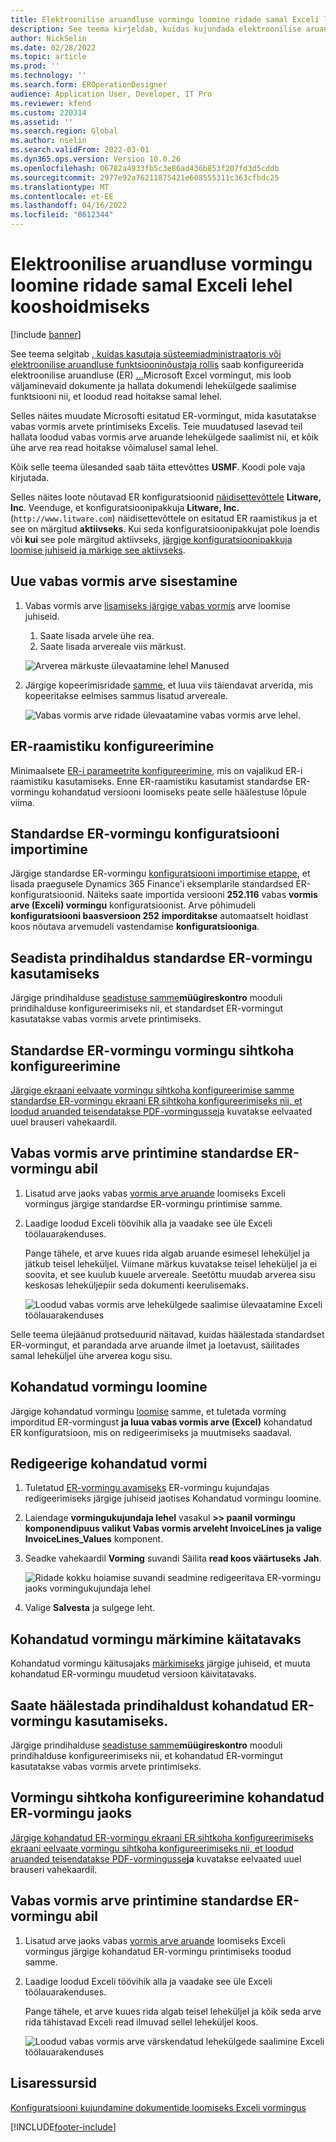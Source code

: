 ```yaml
---
title: Elektroonilise aruandluse vormingu loomine ridade samal Exceli lehel kooshoidmiseks
description: See teema kirjeldab, kuidas kujundada elektroonilise aruandluse (ER) vormingut, mis hoiab read kokku samal Microsoft Excel leheküljel.
author: NickSelin
ms.date: 02/28/2022
ms.topic: article
ms.prod: ''
ms.technology: ''
ms.search.form: EROperationDesigner
audience: Application User, Developer, IT Pro
ms.reviewer: kfend
ms.custom: 220314
ms.assetid: ''
ms.search.region: Global
ms.author: nselin
ms.search.validFrom: 2022-03-01
ms.dyn365.ops.version: Version 10.0.26
ms.openlocfilehash: 06782a4933fb5c3e86ad436b853f207fd3d5cddb
ms.sourcegitcommit: 2977e92a76211875421e608555311c363cfbdc25
ms.translationtype: MT
ms.contentlocale: et-EE
ms.lasthandoff: 04/16/2022
ms.locfileid: "8612344"
---
```

# <a name="design-an-er-format-to-keep-rows-together-on-the-same-excel-page"></a>Elektroonilise aruandluse vormingu loomine ridade samal Exceli lehel kooshoidmiseks

[!include [banner](../includes/banner.md)]


See teema selgitab [, kuidas kasutaja süsteemiadministraatoris või elektroonilise aruandluse funktsiooninõustaja rollis](general-electronic-reporting.md) saab konfigureerida elektroonilise aruandluse (ER) [...](er-overview-components.md#format-component)Microsoft Excel vormingut, mis loob väljaminevaid dokumente ja hallata dokumendi lehekülgede saalimise funktsiooni nii, et loodud read hoitakse samal lehel.

Selles näites muudate Microsofti esitatud ER-vormingut, mida kasutatakse vabas vormis arvete printimiseks Excelis. Teie muudatused lasevad teil hallata loodud vabas vormis arve aruande lehekülgede saalimist nii, et kõik ühe arve rea read hoitakse võimalusel samal lehel.

Kõik selle teema ülesanded saab täita ettevõttes **USMF**. Koodi pole vaja kirjutada.

Selles näites loote nõutavad ER konfiguratsioonid [näidisettevõttele](general-electronic-reporting.md#Configuration) **Litware, Inc**. Veenduge, et konfiguratsioonipakkuja **Litware, Inc.** (`http://www.litware.com`) näidisettevõttele on esitatud ER raamistikus ja et see on märgitud **aktiivseks**. Kui seda konfiguratsioonipakkujat pole loendis või **kui** see pole märgitud aktiivseks, [järgige konfiguratsioonipakkuja loomise juhiseid ja märkige see aktiivseks](tasks/er-configuration-provider-mark-it-active-2016-11.md).

## <a name="enter-a-new-free-text-invoice"></a>Uue vabas vormis arve sisestamine

1. Vabas vormis arve [lisamiseks järgige vabas vormis](../../../finance/accounts-receivable/create-free-text-invoice-new.md#create-a-free-text-invoice-1) arve loomise juhiseid.

    1. Saate lisada arvele ühe rea.
    2. Saate lisada arvereale viis märkust.

    ![Arverea märkuste ülevaatamine lehel Manused](./media/er-keep-excel-rows-together-notes.png)

2. Järgige kopeerimisridade [samme](../../../finance/accounts-receivable/create-free-text-invoice-new.md#copy-lines), et luua viis täiendavat arverida, mis kopeeritakse eelmises sammus lisatud arvereale.

    ![Vabas vormis arve ridade ülevaatamine vabas vormis arve lehel.](./media/er-keep-excel-rows-together-invoice.png)

## <a name="configure-the-er-framework"></a>ER-raamistiku konfigureerimine

Minimaalsete [ER-i parameetrite konfigureerimine](er-quick-start2-customize-report.md#ConfigureFramework), mis on vajalikud ER-i raamistiku kasutamiseks. Enne ER-raamistiku kasutamist standardse ER-vormingu kohandatud versiooni loomiseks peate selle häälestuse lõpule viima.

## <a name="import-the-standard-er-format-configuration"></a>Standardse ER‑vormingu konfiguratsiooni importimine

Järgige standardse ER-vormingu [konfiguratsiooni importimise etappe](er-quick-start2-customize-report.md#ImportERSolution1), et lisada praegusele Dynamics 365 Finance'i eksemplarile standardsed ER-konfiguratsioonid. Näiteks saate importida versiooni **252.116** vabas **vormis arve (Exceli) vormingu** konfiguratsioonist. Arve põhimudeli **konfiguratsiooni baasversioon 252** **imporditakse** automaatselt hoidlast koos nõutava arvemudeli vastendamise **konfiguratsiooniga**.

## <a name="set-up-print-management-to-use-the-standard-er-format"></a>Seadista prindihaldus standardse ER-vormingu kasutamiseks

Järgige prindihalduse [seadistuse samme](er-embed-images-header-footer-excel-reports.md#ConfigurePrintManagement1)**müügireskontro** mooduli prindihalduse konfigureerimiseks nii, et standardset ER-vormingut kasutatakse vabas vormis arvete printimiseks.

## <a name="configure-a-format-destination-for-the-standard-er-format"></a>Standardse ER-vormingu vormingu sihtkoha konfigureerimine

[Järgige ekraani eelvaate vormingu sihtkoha konfigureerimise samme standardse ER-vormingu ekraani ER sihtkoha konfigureerimiseks nii, et loodud aruanded teisendatakse PDF-vormingusse](er-quick-start1-new-solution.md#ConfigureDestination)[ja](er-destination-type-screen.md) kuvatakse eelvaated uuel brauseri vahekaardil.

## <a name="print-a-free-text-invoice-by-using-the-standard-er-format"></a>Vabas vormis arve printimine standardse ER-vormingu abil

1. Lisatud arve jaoks vabas [vormis arve aruande](er-embed-images-header-footer-excel-reports.md#ProcessInvoice1) loomiseks Exceli vormingus järgige standardse ER-vormingu printimise samme.
2. Laadige loodud Exceli töövihik alla ja vaadake see üle Exceli töölauarakenduses.

    Pange tähele, et arve kuues rida algab aruande esimesel leheküljel ja jätkub teisel leheküljel. Viimane märkus kuvatakse teisel leheküljel ja ei soovita, et see kuulub kuuele arvereale. Seetõttu muudab arverea sisu keskosas leheküljepiir seda dokumenti keerulisemaks.

    ![Loodud vabas vormis arve lehekülgede saalimise ülevaatamine Exceli töölauarakenduses](./media/er-keep-excel-rows-together-invoice1.gif)

Selle teema ülejäänud protseduurid näitavad, kuidas häälestada standardset ER-vormingut, et parandada arve aruande ilmet ja loetavust, säilitades samal leheküljel ühe arverea kogu sisu.

## <a name="create-a-custom-format"></a>Kohandatud vormingu loomine

Järgige kohandatud vormingu [loomise](er-embed-images-header-footer-excel-reports.md#DeriveProvidedFormat) samme, et tuletada vorming imporditud ER-vormingust **ja luua vabas vormis arve (Excel)** kohandatud ER konfiguratsioon, mis on redigeerimiseks ja muutmiseks saadaval.

## <a name="edit-the-custom-format"></a>Redigeerige kohandatud vormi

1. Tuletatud [ER-vormingu avamiseks](er-embed-images-header-footer-excel-reports.md#ConfigureDerivedFormat) ER-vormingu kujundajas redigeerimiseks järgige juhiseid jaotises Kohandatud vormingu loomine.
2. Laiendage **vormingukujundaja lehel** vasakul **\>\> paanil vormingu komponendipuus valikut Vabas vormis arveleht InvoiceLines** **ja valige InvoiceLines_Values** komponent.
3. Seadke vahekaardil **Vorming** suvandi Säilita **read koos väärtuseks** **Jah**.

    ![Ridade kokku hoiamise suvandi seadmine redigeeritava ER-vormingu jaoks vormingukujundaja lehel](./media/er-keep-excel-rows-together-format.png)

4. Valige **Salvesta** ja sulgege leht.

## <a name="mark-the-custom-format-as-runnable"></a>Kohandatud vormingu märkimine käitatavaks

Kohandatud vormingu käitusajaks [märkimiseks](er-embed-images-header-footer-excel-reports.md#MarkFormatRunnable) järgige juhiseid, et muuta kohandatud ER-vormingu muudetud versioon käivitatavaks.

## <a name="set-up-print-management-to-use-the-custom-er-format"></a>Saate häälestada prindihaldust kohandatud ER-vormingu kasutamiseks.

Järgige prindihalduse [seadistuse samme](er-embed-images-header-footer-excel-reports.md#ConfigurePrintManagement2)**müügireskontro** mooduli prindihalduse konfigureerimiseks nii, et kohandatud ER-vormingut kasutatakse vabas vormis arvete printimiseks.

## <a name="configure-a-format-destination-for-the-custom-er-format"></a>Vormingu sihtkoha konfigureerimine kohandatud ER-vormingu jaoks

[Järgige kohandatud ER-vormingu ekraani ER sihtkoha konfigureerimiseks ekraani eelvaate vormingu sihtkoha konfigureerimiseks nii, et loodud aruanded teisendatakse PDF-vormingusse](er-quick-start1-new-solution.md#ConfigureDestination)**ja** kuvatakse eelvaated uuel brauseri vahekaardil.

## <a name="print-a-free-text-invoice-by-using-the-custom-er-format"></a>Vabas vormis arve printimine standardse ER-vormingu abil

1. Lisatud arve jaoks vabas [vormis arve aruande](er-embed-images-header-footer-excel-reports.md#ProcessInvoice2) loomiseks Exceli vormingus järgige kohandatud ER-vormingu printimiseks toodud samme.
2. Laadige loodud Exceli töövihik alla ja vaadake see üle Exceli töölauarakenduses.

    Pange tähele, et arve kuues rida algab teisel leheküljel ja kõik seda arve rida tähistavad Exceli read ilmuvad sellel leheküljel koos.

    ![Loodud vabas vormis arve värskendatud lehekülgede saalimine Exceli töölauarakenduses](./media/er-keep-excel-rows-together-invoice2.gif)

## <a name="additional-resources"></a>Lisaressursid

[Konfiguratsiooni kujundamine dokumentide loomiseks Exceli vormingus](er-fillable-excel.md)

[!INCLUDE[footer-include](../../../includes/footer-banner.md)]
